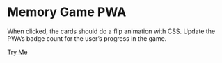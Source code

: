 # Memory Game PWA
When clicked, the cards should do a flip animation with CSS. Update the PWA’s badge count for the user’s progress in the game. 

[Try Me](https://memento-9999.web.app/)
